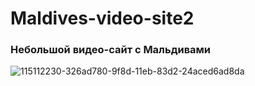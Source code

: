 # Maldives-video-site2
 
### Небольшой видео-сайт с Мальдивами

![115112230-326ad780-9f8d-11eb-83d2-24aced6ad8da](https://user-images.githubusercontent.com/56477695/148616211-4a4acf8b-f4c4-4cdf-8373-2ae59fd3742d.png)
